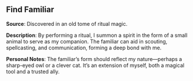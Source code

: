 ## Find Familiar
**Source**: Discovered in an old tome of ritual magic.

**Description**: By performing a ritual, I summon a spirit in the form of a small animal to serve as my companion. The familiar can aid in scouting, spellcasting, and communication, forming a deep bond with me.

**Personal Notes**: The familiar’s form should reflect my nature—perhaps a sharp-eyed owl or a clever cat. It’s an extension of myself, both a magical tool and a trusted ally.